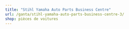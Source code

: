 ```yaml
---
title: "Stihl Yamaha Auto Parts Business Centre"
url: /ganta/stihl-yamaha-auto-parts-business-centre-3/
shop: pièces de voitures
---
```

